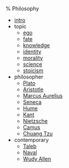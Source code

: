 % Philosophy

- [intro](./intro.md)
- topic
    - [ego](./ego.md)
    - [fate](./fate.md)
    - [knowledge](./knowledge.md)
    - [identity](./identity.md)
    - [morality](./morality.md)
    - [science](./science.md)
    - [stoicism](./stoicism.md)
- philosopher
    - [Plato](./Plato.md)
    - [Aristotle](./Aristotle.md)
    - [Marcus Aurelius](./Marcus_Aurelius.md)
    - [Seneca](./Seneca.md)
    - [Hume](./Hume.md)
    - [Kant](./Kant.md)
    - [Nietzsche](./Nietzsche.md)
    - [Camus](./Camus.md)
    - [Chuang Tzu](./Chuang_Tzu.md)
- contemporary
    - [Taleb](./Taleb.md)
    - [Naval](./Naval.md)
    - [Wudy Allen](./Wudy_Allen.md)
